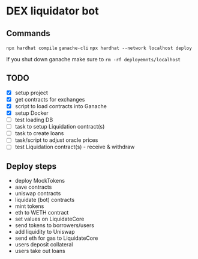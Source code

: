 # DEX liquidator bot

## Commands

`npx hardhat compile`
`ganache-cli`
`npx hardhat --network localhost deploy`

If you shut down ganache make sure to `rm -rf deployemnts/localhost`

## TODO

- [x] setup project
- [x] get contracts for exchanges
- [x] script to load contracts into Ganache
- [x] setup Docker
- [ ] test loading DB
- [ ] task to setup Liquidation contract(s)
- [ ] task to create loans
- [ ] task/script to adjust oracle prices
- [ ] test Liquidation contract(s) - receive & withdraw

## Deploy steps

- deploy MockTokens
- aave contracts
- uniswap contracts
- liquidate (bot) contracts
- mint tokens
- eth to WETH contract
- set values on LiquidateCore
- send tokens to borrowers/users
- add liquidity to Uniswap
- send eth for gas to LiquidateCore
- users deposit collateral
- users take out loans
